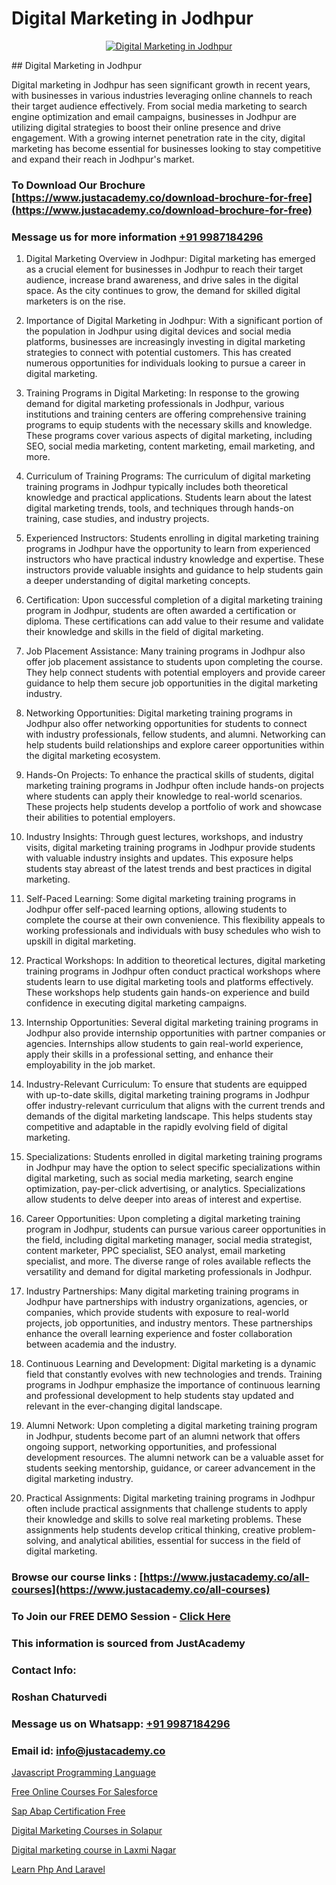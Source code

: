 # Digital Marketing in Jodhpur

<p align="center">
  <a href="https://justacademy.co/course-detail/digital-marketing">
    <img src="https://justacademy.co/storage2/course_image/1676636720_course_image.webp" alt="Digital Marketing in Jodhpur">
  </a>
</p>
## Digital Marketing in Jodhpur

Digital marketing in Jodhpur has seen significant growth in recent years, with businesses in various industries leveraging online channels to reach their target audience effectively. From social media marketing to search engine optimization and email campaigns, businesses in Jodhpur are utilizing digital strategies to boost their online presence and drive engagement. With a growing internet penetration rate in the city, digital marketing has become essential for businesses looking to stay competitive and expand their reach in Jodhpur's market.
### To Download Our Brochure [https://www.justacademy.co/download-brochure-for-free](https://www.justacademy.co/download-brochure-for-free)
### Message us for more information [+91 9987184296](https://api.whatsapp.com/send?phone=919987184296)
1) Digital Marketing Overview in Jodhpur:
Digital marketing has emerged as a crucial element for businesses in Jodhpur to reach their target audience, increase brand awareness, and drive sales in the digital space. As the city continues to grow, the demand for skilled digital marketers is on the rise.

2) Importance of Digital Marketing in Jodhpur:
With a significant portion of the population in Jodhpur using digital devices and social media platforms, businesses are increasingly investing in digital marketing strategies to connect with potential customers. This has created numerous opportunities for individuals looking to pursue a career in digital marketing.

3) Training Programs in Digital Marketing:
In response to the growing demand for digital marketing professionals in Jodhpur, various institutions and training centers are offering comprehensive training programs to equip students with the necessary skills and knowledge. These programs cover various aspects of digital marketing, including SEO, social media marketing, content marketing, email marketing, and more.

4) Curriculum of Training Programs:
The curriculum of digital marketing training programs in Jodhpur typically includes both theoretical knowledge and practical applications. Students learn about the latest digital marketing trends, tools, and techniques through hands-on training, case studies, and industry projects.

5) Experienced Instructors:
Students enrolling in digital marketing training programs in Jodhpur have the opportunity to learn from experienced instructors who have practical industry knowledge and expertise. These instructors provide valuable insights and guidance to help students gain a deeper understanding of digital marketing concepts.

6) Certification:
Upon successful completion of a digital marketing training program in Jodhpur, students are often awarded a certification or diploma. These certifications can add value to their resume and validate their knowledge and skills in the field of digital marketing.

7) Job Placement Assistance:
Many training programs in Jodhpur also offer job placement assistance to students upon completing the course. They help connect students with potential employers and provide career guidance to help them secure job opportunities in the digital marketing industry.

8) Networking Opportunities:
Digital marketing training programs in Jodhpur also offer networking opportunities for students to connect with industry professionals, fellow students, and alumni. Networking can help students build relationships and explore career opportunities within the digital marketing ecosystem.

9) Hands-On Projects:
To enhance the practical skills of students, digital marketing training programs in Jodhpur often include hands-on projects where students can apply their knowledge to real-world scenarios. These projects help students develop a portfolio of work and showcase their abilities to potential employers.

10) Industry Insights:
Through guest lectures, workshops, and industry visits, digital marketing training programs in Jodhpur provide students with valuable industry insights and updates. This exposure helps students stay abreast of the latest trends and best practices in digital marketing.

11) Self-Paced Learning:
Some digital marketing training programs in Jodhpur offer self-paced learning options, allowing students to complete the course at their own convenience. This flexibility appeals to working professionals and individuals with busy schedules who wish to upskill in digital marketing.

12) Practical Workshops:
In addition to theoretical lectures, digital marketing training programs in Jodhpur often conduct practical workshops where students learn to use digital marketing tools and platforms effectively. These workshops help students gain hands-on experience and build confidence in executing digital marketing campaigns.

13) Internship Opportunities:
Several digital marketing training programs in Jodhpur also provide internship opportunities with partner companies or agencies. Internships allow students to gain real-world experience, apply their skills in a professional setting, and enhance their employability in the job market.

14) Industry-Relevant Curriculum:
To ensure that students are equipped with up-to-date skills, digital marketing training programs in Jodhpur offer industry-relevant curriculum that aligns with the current trends and demands of the digital marketing landscape. This helps students stay competitive and adaptable in the rapidly evolving field of digital marketing.

15) Specializations:
Students enrolled in digital marketing training programs in Jodhpur may have the option to select specific specializations within digital marketing, such as social media marketing, search engine optimization, pay-per-click advertising, or analytics. Specializations allow students to delve deeper into areas of interest and expertise.

16) Career Opportunities:
Upon completing a digital marketing training program in Jodhpur, students can pursue various career opportunities in the field, including digital marketing manager, social media strategist, content marketer, PPC specialist, SEO analyst, email marketing specialist, and more. The diverse range of roles available reflects the versatility and demand for digital marketing professionals in Jodhpur.

17) Industry Partnerships:
Many digital marketing training programs in Jodhpur have partnerships with industry organizations, agencies, or companies, which provide students with exposure to real-world projects, job opportunities, and industry mentors. These partnerships enhance the overall learning experience and foster collaboration between academia and the industry.

18) Continuous Learning and Development:
Digital marketing is a dynamic field that constantly evolves with new technologies and trends. Training programs in Jodhpur emphasize the importance of continuous learning and professional development to help students stay updated and relevant in the ever-changing digital landscape.

19) Alumni Network:
Upon completing a digital marketing training program in Jodhpur, students become part of an alumni network that offers ongoing support, networking opportunities, and professional development resources. The alumni network can be a valuable asset for students seeking mentorship, guidance, or career advancement in the digital marketing industry.

20) Practical Assignments:
Digital marketing training programs in Jodhpur often include practical assignments that challenge students to apply their knowledge and skills to solve real marketing problems. These assignments help students develop critical thinking, creative problem-solving, and analytical abilities, essential for success in the field of digital marketing.

### Browse our course links : [https://www.justacademy.co/all-courses](https://www.justacademy.co/all-courses) 
### To Join our FREE DEMO Session - [Click Here](https://www.justacademy.co/register-for-course-demo)


### This information is sourced from JustAcademy
### Contact Info:
### Roshan Chaturvedi
### Message us on Whatsapp: [+91 9987184296](https://api.whatsapp.com/send?phone=919987184296)
### Email id: [info@justacademy.co](mailto:info@justacademy.co)
                
[Javascript Programming Language](https://www.linkedin.com/pulse/javascript-programming-language-justacademy-mumbai-fvzpc?trackingId=3qvitkip90TF6XT9lELseQ%3D%3D&lipi=urn%3Ali%3Apage%3Ad_flagship3_showcase_admin%3Bwznj2UNcTieGGkSiw6VF5Q%3D%3D)

[Free Online Courses For Salesforce](https://www.linkedin.com/pulse/free-online-courses-salesforce-justacademy-leicester-kxk3e?trackingId=pzinqP%2BGq7aV6%2BJmdme3nQ%3D%3D&lipi=urn%3Ali%3Apage%3Ad_flagship3_company_admin%3BIzRPuTOMRFCGaj50%2BCRC7g%3D%3D)

[Sap Abap Certification Free](https://medium.com/@surajvaishnav5015/sap-abap-certification-free-22eaefa3b526)

[Digital Marketing Courses in Solapur](https://medium.com/@surajvaishnav5015/digital-marketing-courses-in-solapur-7253ca3807bb)

[Digital marketing course in Laxmi Nagar](https://justacademyin.github.io/justacademy/digital-marketing-course-in-laxmi-nagar)

[Learn Php And Laravel](https://justacademyin.github.io/justacademy/learn-php-and-laravel)

